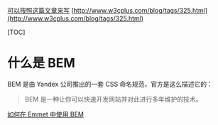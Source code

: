[可以按照这篇文章来写](http://www.w3cplus.com/css/mindbemding-getting-your-head-round-bem-syntax.html)
[http://www.w3cplus.com/blog/tags/325.html](http://www.w3cplus.com/blog/tags/325.html)


[TOC]
# 什么是 BEM
BEM 是由 Yandex 公司推出的一套 CSS 命名规范，官方是这么描述它的：

> BEM 是一种让你可以快速开发网站并对此进行多年维护的技术。




















[如何在 Emmet 中使用 BEM](https://docs.emmet.io/filters/bem/)